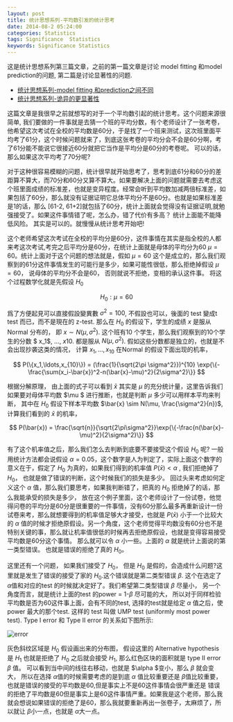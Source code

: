 ```yaml
---
layout: post
title: 统计思想系列-平均数引发的统计思考
date: 2014-08-2 05:24:00
categories: Statistics
tags: Significance  Statistics
keywords: Significance Statistics
---
```


这是统计思想系列第三篇文章，之前的第一篇文章是讨论 model fitting 和model prediction的问题, 第二篇是讨论显著性的问题.

* [统计思想系列-model fitting 和prediction之间不同][fitting]
* [统计思想系列-诡异的更显著性][significance]

这篇文章是我很早之前就想写的对于一个平均数引起的统计思考。这个问题来源很简单, 我们要做的一件事就是去猜一个班的平均分数，有个老师设计了一张考卷，他希望这次考试在全校的平均数是60分，于是找了一个班来测试，这次班里面平均考了61分，这个时候问题就来了，到底这张考卷的平均分会不会是60分啊，考了61分能不能说它很接近60分就把它当作是平均分是60分的考卷呢。 可以的话，那么如果这次平均考了70分呢?

对于这种很容易模糊的问题，统计很早就开始思考了，思考到底61分和60分的差距算不算大，而70分和60分又算不算大。如果要解决上面的问题就需要去考虑这个班里面成绩的标准差，也就是变异程度。经常会听到平均数加减两倍标准差，如果包括了60分，那么就没有证据证明它总体平均分不是60分。也就是如果标准差是1的话，那么 \[61-2, 61+2\]就包括了60分，统计上面就会觉得没有证据证明,就勉强接受了。如果这件事情错了呢，怎么办，错了代价有多高？ 统计上面能不能降低风险。  其实是可以的。就慢慢从统计思考开始吧!

这个老师希望这次考试在全校的平均分是60分，这件事情在其实是指全校的人都来考这次考试,考完之后平均分是60分，在统计上面就是母体的平均分为60 $\mu = 60$。统计上面对于这个问题的想法就是，假如 $\mu = 60$ 这个是成立的，那么我们观察到的61分这件事情发生的可能行是多少，如果可能性很低，那么拒绝掉假设 $\mu = 60$， 说母体的平均分不会是60， 否则就说不拒绝，变相的承认这件事。 将这个过程数学化就是先假设 $H_0$

$$ H_0: \mu =60 $$

爲了方便起見可以直接假設變異數 $\sigma^2 = 100$, 不假設也可以，後面的 test 變成t test 而已，而不是現在的 z-test. 那么在 $H_0$ 的假设下，学生的成绩 $x$ 是服从 Normal 分布的， 即 $x \sim N(\mu, \sigma^2)$. 这个班有10 个学生，那么我们观察到的10个学生的分数 $ x_1$, $\ldots$, $x10.$  都是服从 $N(\mu, \sigma^2)$. 假如这些分数都是独立的，也就是不会出现抄袭这类的情况， 计算 $x_1,\dots, x_{10}$ 在Normal 的假设下面出现的机率， 

$$ P(\{x_1,\ldots,x_{10}\}) = (\frac{1}{\sqrt{2\pi \sigma^2}})^{10} \exp{\{-\frac{\sum(x_i-\bar{x})^2-n(\bar{x}-\mu)^2}{2\sigma^2}\}} $$

根据分解原理， 由上面的式子可以看到 $\bar{x}$ 其实是 $\mu$ 的充分统计量，这里告诉我们如果要对母体平均数 $\mu $ 进行推断，也就是判断 $\mu$ 多少可以用样本平均来判断， 其中在 $H_0$ 假设下样本平均数 $\bar{x} \sim N(\mu, \frac{\sigma^2}{n})$, 计算我们看到的 $\bar{x}$ 的机率，

$$ P(\bar{x}) = \frac{\sqrt{n}}{\sqrt{2\pi\sigma^2}}\exp{\{-\frac{n(\bar{x}-\mu)^2}{2\sigma^2}\}} $$

有了这个机率值之后，那么我们怎么去判断到底要不要接受这个假设 $H_0$ 呢? 一般用统计方法都会说假设 $\alpha= 0.05$，这个数字是人为判定了，实际上面这个数字的意义在于，假定了 $H_0$ 为真的，如果我们得到的机率值 $P(\bar{x}) < \alpha$ , 我们拒绝掉了 $H_0$， 也就是做了错误的判断，这个时候我们的损失是多少。 回过头来考虑如何定义这个 $\alpha$ 值，那么我们要思考，如果我判断错了，把真的 $H_0$ 拒绝掉了的话，那么我能承受的损失是多少， 放在这个例子里面，这个老师设计了一份试卷，他觉得问卷的平均分是60分是很重要的一件事情，没有60分那么最多再重新设计一份试卷来考，那么就想要得到的机率值足够大才接受，也就是 $P(\bar{x})$ 小于一个比较大的 $\alpha$ 值的时候才拒绝原假设。另一个角度，这个老师觉得平均数没有60分也不是特别关键的事，那么就让机率值很低的时候再去拒绝原假设，也就是变得容易接受 平均数是60分这个事情。 那么就可以令 $\alpha$ 小一些。上面的 $\alpha$ 就是统计上面说的第一类型错误。 也就是错误的拒绝了真的 $H_0$。

这里还有一个问题， 如果我们接受了 $H_0$， 但是 $H_0$ 是假的，会造成什么问题?这里就是发生了错误的接受了家的 $H_0$.这个错误就是第二类型错误 $\beta$. 这个在选定了 $\alpha$值和对应的test 的时候就决定好了。我们希望第二类型错误 $\beta$ 尽量小， 另一个角度而言，就是统计上面的test 的power = 1-$\beta$ 尽可能的大， 所以对于同样检验平均数是否为60这件事上面，会有不同的test, 选择的test就是给定 $\alpha$ 值之后，使 power 最大的那个test. 这样的 test 叫做 UMP test (uniformly most power test). Type I error 和 Type II error 的关系如下图所示:

 ![error][]

 灰色斜纹区域是 $H_0$ 假设画出来的分布图， 假设这里的 Alternative hypothesis 是 $H_1$ 也就是拒绝了 $H_0$ 之后就会接受 $H_1$, 那么红色区块的面积就是 type II error $\beta$ 值。 可以看到当中间的线往右移动，也就是 $\alpha $变小，那么 $\beta$ 就会变大， 所以在选择 $\alpha$值的时候需要考虑的是到底 $\alpha$ 值比较重要还是 $\beta$值比较重要，也就是错误的接受的平均数是60,但是事实上不是60这件事情会很严重还是 错误的拒绝了平均数是60但是事实上是60这件事情严重。如果我是这个老师，那么我就会想说如果错误的拒绝了是60，那么我就要重新再出一张卷子，太麻烦了，所以就让 $\beta$小一点，也就是 $\alpha$大一点。

[fitting]: http://blog.xjchen.net/statistics/2014/07/28/fitting-prediction/
[significance]: http://blog.xjchen.net/statistics/2014/07/28/significance/
[error]: {{BASE_PATH}}/images/Statistical_thought/error.png
